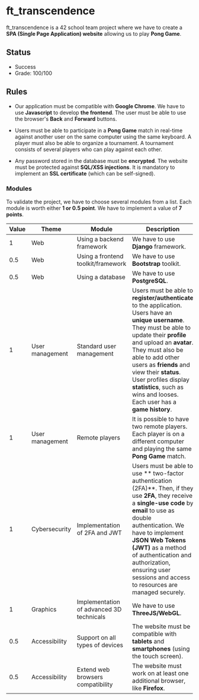 # ft_transcendence

ft_transcendence is a 42 school team project where we have to create a **SPA (Single Page Application) website** allowing us to play **Pong Game**.

## Status

* Success
* Grade: 100/100

## Rules

* Our application must be compatible with **Google Chrome**. We have to use **Javascript** to develop **the frontend**. The user must be able to use the browser's **Back** and **Forward** buttons.

* Users must be able to participate in a **Pong Game** match in real-time against another user on the same computer using the same keyboard. A player must also be able to organize a tournament.
A tournament consists of several players who can play against each other.

* Any password stored in the database must be **encrypted**. The website must be protected against **SQL/XSS injections**. It is mandatory to implement an **SSL certificate** (which can be self-signed).

### Modules

To validate the project, we have to choose several modules from a list. Each module is worth either **1 or 0.5 point**. We have to implement a value of **7 points**.

| Value | Theme | Module | Description |
| ----- | ----- | ------ | ----------- |
| 1 | Web | Using a backend framework | We have to use **Django** framework. |
| 0.5 | Web | Using a frontend toolkit/framework | We have to use **Bootstrap** toolkit. |
| 0.5 | Web | Using a database | We have to use **PostgreSQL**. |
| 1 | User management | Standard user management | Users must be able to **register/authenticate** to the application. Users have an **unique username**. They must be able to update their **profile** and upload an **avatar**. They must also be able to add other users as **friends** and view their **status**. User profiles display **statistics**, such as wins and looses. Each user has a **game history**. |
| 1 | User management | Remote players | It is possible to have two remote players. Each player is on a different computer and playing the same **Pong Game** match. |
| 1 | Cybersecurity | Implementation of 2FA and JWT | Users must be able to use ** two-factor authentication (2FA)**. Then, if they use **2FA**, they receive a **single-use code** by **email** to use as double authentication. We have to implement **JSON Web Tokens (JWT)** as a method of authentication and authorization, ensuring user sessions and access to resources are managed securely. |
| 1 | Graphics | Implementation of advanced 3D technicals | We have to use **ThreeJS/WebGL**. |
| 0.5 | Accessibility | Support on all types of devices | The website must be compatible with **tablets** and **smartphones** (using the touch screen). |
| 0.5 | Accessibility | Extend web browsers compatibility | The website must work on at least one additional browser, like **Firefox**. |
